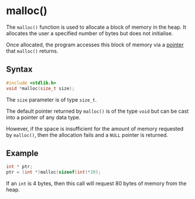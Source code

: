 # malloc()

The `malloc()` function is used to allocate a block of memory in the heap. It allocates the user a specified number of bytes but does not initialise.

Once allocated, the program accesses this block of memory via a [pointer](../basic-syntax/pointers.md) that `malloc()` returns. 

## Syntax

```c
#include <stdlib.h>
void *malloc(size_t size);
```

The `size` parameter is of type `size_t`.

The default pointer returned by `malloc()` is of the type `void` but can be cast into a pointer of any data type.

However, if the space is insufficient for the amount of memory requested by `malloc()`, then the allocation fails and a `NULL` pointer is returned.

## Example

```c
int * ptr;  
ptr = (int *)malloc(sizeof(int)*20);
```

If an `int` is 4 bytes, then this call will request 80 bytes of memory from the heap.